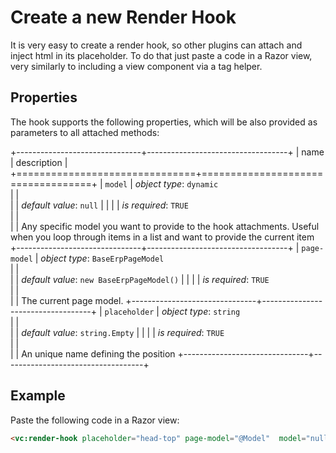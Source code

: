 ﻿<!--{"sort_order":5, "name": "create-render-hook", "label": "Create Render Hook"}-->
# Create a new Render Hook

It is very easy to create a render hook, so other plugins can attach and inject html in its placeholder. To do that just paste a code in a Razor view, very similarly to including a view component via a tag helper.

## Properties
The hook supports the following properties, which will be also provided as parameters to all attached methods:

+-------------------------------+-----------------------------------+
| name                          | description                       |
+===============================+===================================+
| `model`                       | *object type*: `dynamic`                         
|                               |         
|                               | *default value*: `null`
|                               |
|                               | *is required*: `TRUE`                      
|                               |                                   
|                               | Any specific model you want to provide to the hook attachments. Useful when you loop through items in a list and want to provide the current item
+-------------------------------+-----------------------------------+
| `page-model`                  | *object type*: `BaseErpPageModel`                         
|                               |         
|                               | *default value*: `new BaseErpPageModel()`
|                               |
|                               | *is required*: `TRUE`                      
|                               |                                   
|                               | The current page model.
+-------------------------------+-----------------------------------+
| `placeholder`                 | *object type*: `string`                         
|                               |         
|                               | *default value*: `string.Empty`
|                               |
|                               | *is required*: `TRUE`                      
|                               |                                   
|                               | An unique name defining the position
+-------------------------------+-----------------------------------+

## Example 
Paste the following code in a Razor view:

```html
<vc:render-hook placeholder="head-top" page-model="@Model"  model="null"></vc:render-hook>
```

